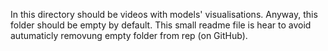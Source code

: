 In this directory should be videos with models' visualisations.
Anyway, this folder should be empty by default.
This small readme file is hear to avoid autumaticly removung empty folder from rep (on GitHub).
